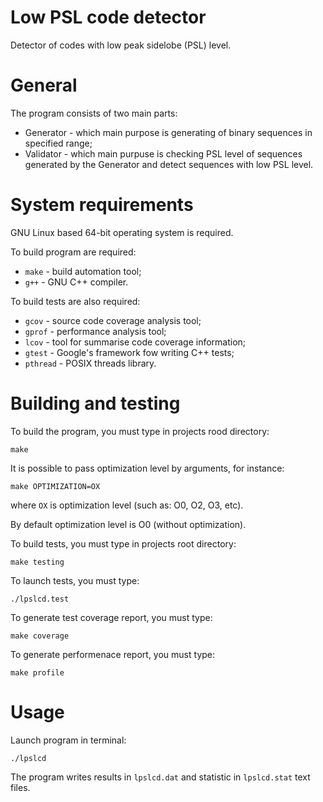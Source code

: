 Low PSL code detector
=====================
Detector of codes with low peak sidelobe (PSL) level.



General
=======
The program consists of two main parts:
 - Generator -  which main purpose is generating of binary sequences in specified range;
 - Validator -  which main purpuse is checking PSL level of sequences generated by the
                Generator and detect sequences with low PSL level.



System requirements
===================
GNU Linux based 64-bit operating system is required.

To build program are required:
- ```make```     - build automation tool;
- ```g++```      - GNU C++ compiler.

To build tests are also required:
- ```gcov```     - source code coverage analysis tool;
- ```gprof```    - performance analysis tool;
- ```lcov```     - tool for summarise code coverage information;
- ```gtest```    - Google's framework fow writing C++ tests;
- ```pthread```  - POSIX threads library.



Building and testing
====================
To build the program, you must type in projects rood directory:
```
make
```

It is possible to pass optimization level by arguments, for instance:
```
make OPTIMIZATION=OX
```
where ```OX``` is optimization level (such as: O0, O2, O3, etc).

By default optimization level is O0 (without optimization).

To build tests, you must type in projects root directory:
```
make testing
```
To launch tests, you must type:
```
./lpslcd.test
```
To generate test coverage report, you must type:
```
make coverage
```
To generate performenace report, you must type:
```
make profile
```



Usage
=====
Launch program in terminal:
```
./lpslcd
```
The program writes results in ```lpslcd.dat``` and statistic in ```lpslcd.stat``` text files.
